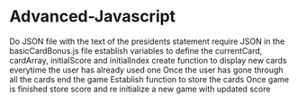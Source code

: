 # Advanced-Javascript
Do JSON file with the text of the presidents statement
require JSON in the basicCardBonus.js file
establish variables to define the currentCard, cardArray, initialScore and initialIndex
create function to display new cards everytime the user has already used one
Once the user has gone through all the cards end the game
Establish function to store the cards 
Once game is finished store score and re initialize a new game with updated score
